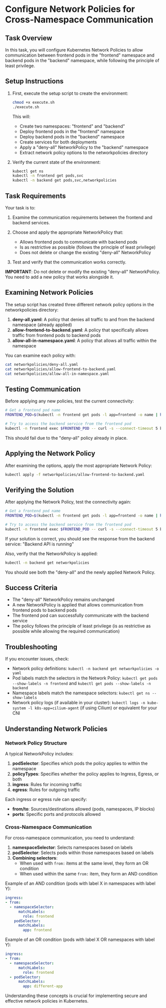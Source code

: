 # Configure Network Policies for Cross-Namespace Communication

## Task Overview
In this task, you will configure Kubernetes Network Policies to allow communication between frontend pods in the "frontend" namespace and backend pods in the "backend" namespace, while following the principle of least privilege.

## Setup Instructions

1. First, execute the setup script to create the environment:
   ```bash
   chmod +x execute.sh
   ./execute.sh
   ```
   This will:
   - Create two namespaces: "frontend" and "backend"
   - Deploy frontend pods in the "frontend" namespace
   - Deploy backend pods in the "backend" namespace
   - Create services for both deployments
   - Apply a "deny-all" NetworkPolicy to the "backend" namespace
   - Extract network policy options to the networkpolicies directory

2. Verify the current state of the environment:
   ```bash
   kubectl get ns
   kubectl -n frontend get pods,svc
   kubectl -n backend get pods,svc,networkpolicies
   ```

## Task Requirements

Your task is to:

1. Examine the communication requirements between the frontend and backend services.

2. Choose and apply the appropriate NetworkPolicy that:
   - Allows frontend pods to communicate with backend pods
   - Is as restrictive as possible (follows the principle of least privilege)
   - Does not delete or change the existing "deny-all" NetworkPolicy

3. Test and verify that the communication works correctly.

**IMPORTANT**: Do not delete or modify the existing "deny-all" NetworkPolicy. You need to add a new policy that works alongside it.

## Examining Network Policies

The setup script has created three different network policy options in the networkpolicies directory:

1. **deny-all.yaml**: A policy that denies all traffic to and from the backend namespace (already applied)
2. **allow-frontend-to-backend.yaml**: A policy that specifically allows traffic from frontend pods to backend pods
3. **allow-all-in-namespace.yaml**: A policy that allows all traffic within the namespace

You can examine each policy with:
```bash
cat networkpolicies/deny-all.yaml
cat networkpolicies/allow-frontend-to-backend.yaml
cat networkpolicies/allow-all-in-namespace.yaml
```

## Testing Communication

Before applying any new policies, test the current connectivity:
```bash
# Get a frontend pod name
FRONTEND_POD=$(kubectl -n frontend get pods -l app=frontend -o name | head -1)

# Try to access the backend service from the frontend pod
kubectl -n frontend exec $FRONTEND_POD -- curl -s --connect-timeout 5 backend-svc.backend.svc.cluster.local
```

This should fail due to the "deny-all" policy already in place.

## Applying the Network Policy

After examining the options, apply the most appropriate Network Policy:
```bash
kubectl apply -f networkpolicies/allow-frontend-to-backend.yaml
```

## Verifying the Solution

After applying the Network Policy, test the connectivity again:
```bash
# Get a frontend pod name
FRONTEND_POD=$(kubectl -n frontend get pods -l app=frontend -o name | head -1)

# Try to access the backend service from the frontend pod
kubectl -n frontend exec $FRONTEND_POD -- curl -s --connect-timeout 5 backend-svc.backend.svc.cluster.local
```

If your solution is correct, you should see the response from the backend service: "Backend API is running"

Also, verify that the NetworkPolicy is applied:
```bash
kubectl -n backend get networkpolicies
```

You should see both the "deny-all" and the newly applied Network Policy.

## Success Criteria
- The "deny-all" NetworkPolicy remains unchanged
- A new NetworkPolicy is applied that allows communication from frontend pods to backend pods
- The frontend pod can successfully communicate with the backend service
- The policy follows the principle of least privilege (is as restrictive as possible while allowing the required communication)

## Troubleshooting
If you encounter issues, check:
- Network policy definitions: `kubectl -n backend get networkpolicies -o yaml`
- Pod labels match the selectors in the Network Policy: `kubectl get pods --show-labels -n frontend` and `kubectl get pods --show-labels -n backend`
- Namespace labels match the namespace selectors: `kubectl get ns --show-labels`
- Network policy logs (if available in your cluster): `kubectl logs -n kube-system -l k8s-app=cilium-agent` (if using Cilium) or equivalent for your CNI

## Understanding Network Policies

### Network Policy Structure

A typical NetworkPolicy includes:

1. **podSelector**: Specifies which pods the policy applies to within the namespace
2. **policyTypes**: Specifies whether the policy applies to Ingress, Egress, or both
3. **ingress**: Rules for incoming traffic
4. **egress**: Rules for outgoing traffic

Each ingress or egress rule can specify:
- **from/to**: Sources/destinations allowed (pods, namespaces, IP blocks)
- **ports**: Specific ports and protocols allowed

### Cross-Namespace Communication

For cross-namespace communication, you need to understand:

1. **namespaceSelector**: Selects namespaces based on labels
2. **podSelector**: Selects pods within those namespaces based on labels
3. **Combining selectors**: 
   - When used with `from:` items at the same level, they form an OR condition
   - When used within the same `from:` item, they form an AND condition

Example of an AND condition (pods with label X in namespaces with label Y):
```yaml
ingress:
- from:
  - namespaceSelector:
      matchLabels:
        role: frontend
    podSelector:
      matchLabels:
        app: frontend
```

Example of an OR condition (pods with label X OR namespaces with label Y):
```yaml
ingress:
- from:
  - namespaceSelector:
      matchLabels:
        role: frontend
  - podSelector:
      matchLabels:
        app: different-app
```

Understanding these concepts is crucial for implementing secure and effective network policies in Kubernetes.

